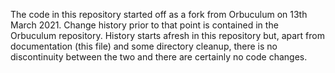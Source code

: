 
The code in this repository started off as a fork from Orbuculum on 13th March 2021. Change history prior to that point is contained in the Orbuculum repository. History starts afresh in this repository but, apart from documentation (this file) and some directory cleanup, there is no discontinuity between the two and there are certainly no code changes.